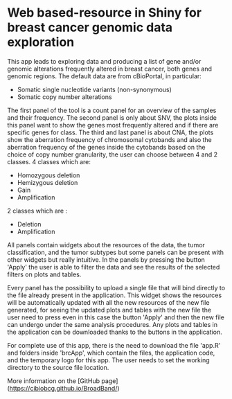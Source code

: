 # Web based-resource in Shiny for breast cancer genomic data exploration 

This app leads to exploring data and producing a list of gene and/or genomic alterations frequently altered in breast cancer, both genes and genomic regions.
The default data are from cBioPortal, in particular: 
- Somatic single nucleotide variants (non-synonymous)
- Somatic copy number alterations

The first panel of the tool is a count panel for an overview of the samples and their frequency. The second panel is only about SNV, the plots inside this panel want 
to show the genes most frequently altered and if there are specific genes for class. The third and last panel is about CNA, the plots show the aberration frequency of chromosomal cytobands and also the aberration frequency of the genes inside the cytobands based on the choice of copy number granularity, the user can choose between 4 and 2 classes.
4 classes which are: 
- Homozygous deletion
- Hemizygous deletion
- Gain
- Amplification

2 classes which are  :
- Deletion
- Amplification 

All panels contain widgets about the resources of the data, the tumor classification, and the tumor subtypes but some panels can be present with other widgets but really intuitive.
In the panels by pressing the button 'Apply' the user is able to filter the data and see the results of the selected filters on plots and tables.

Every panel has the possibility to upload a single file that will bind directly to the file already present in the application. This widget shows the resources will be automatically updated with all the new resources of the new file generated, for seeing the updated plots and tables with the new file the user need to press even in this case the button 'Apply' and then the new file can undergo under the same analysis procedures. Any plots and tables in the application can be downloaded thanks to the buttons in the application.

For complete use of this app, there is the need to download the file 'app.R' and folders inside 'brcApp', which contain the files, the application code, and the temporary logo for this app. The user needs to set the working directory to the source file location.  
 
More information on the [GitHub page] (https://cibiobcg.github.io/BroadBand/) 
